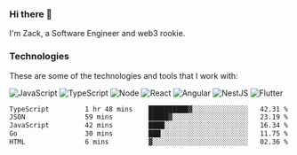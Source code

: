 ### Hi there 👋
I'm Zack, a Software Engineer and web3 rookie.

### Technologies
These are some of the technologies and tools that I work with:

![JavaScript](https://img.shields.io/badge/JavaScript-323330.svg?logo=javascript&logoColor=F7DF1E) 
![TypeScript](https://img.shields.io/badge/TypeScript-007ACC.svg?logo=typescript&logoColor=white) 
![Node](https://img.shields.io/badge/Node.js-43853D.svg?logo=node.js&logoColor=white)
![React](https://img.shields.io/badge/React-20232a.svg?logo=react&logoColor=61DAFB) 
![Angular](https://img.shields.io/badge/Angular-E23237.svg?logo=angularjs&logoColor=white)
![NestJS](https://img.shields.io/badge/NestJS-E0234E?logo=nestjs&logoColor=white)
![Flutter](https://img.shields.io/badge/Flutter-02569B.svg?logo=flutter&logoColor=white)

<!--START_SECTION:waka-->

```txt
TypeScript         1 hr 48 mins    ██████████▓░░░░░░░░░░░░░░   42.31 %
JSON               59 mins         █████▓░░░░░░░░░░░░░░░░░░░   23.19 %
JavaScript         42 mins         ████░░░░░░░░░░░░░░░░░░░░░   16.34 %
Go                 30 mins         ███░░░░░░░░░░░░░░░░░░░░░░   11.75 %
HTML               6 mins          ▓░░░░░░░░░░░░░░░░░░░░░░░░   02.36 %
```

<!--END_SECTION:waka-->
